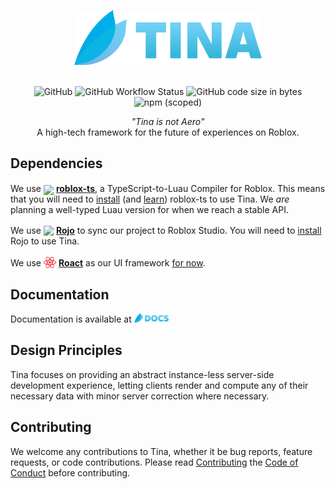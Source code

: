 <p align="center">

<img align="center" src="https://raw.githubusercontent.com/AetherInteractiveLtd/Tina/main/assets/BannerBranding.png" width="300" style="padding-bottom: 20px">

<div align="center">

![GitHub](https://img.shields.io/github/license/AetherInteractiveLtd/Tina?style=flat-square) ![GitHub Workflow Status](https://img.shields.io/github/actions/workflow/status/AetherInteractiveLtd/Tina/main.yml?style=flat-square) ![GitHub code size in bytes](https://img.shields.io/github/languages/code-size/AetherInteractiveLtd/Tina?label=size&style=flat-square) ![npm (scoped)](https://img.shields.io/npm/v/@rbxts/tina?label=version&style=flat-square)

</div>

<!-- ![GitHub Release Date](https://img.shields.io/github/release-date/AetherInteractiveLtd/Tina?style=flat-square) -->

</p>
<p align="center">
<i>"Tina is not Aero"</i><br />A high-tech framework for the future of experiences on Roblox.
</p>

## Dependencies

We use <img src="https://roblox-ts.com/img/roblox-ts.svg" width="20" style="transform: translateY(5px)" /> [**roblox-ts**](https://roblox-ts.com/), a TypeScript-to-Luau Compiler for Roblox. This means that you will need to [install](https://roblox-ts.com/docs/setup-guide) (and [learn](https://learnxinyminutes.com/docs/typescript/)) roblox-ts to use Tina. We *are* planning a well-typed Luau version for when we reach a stable API.

We use <img src="https://rojo.space/img/logo.png" width="34" style="transform: translateY(3px)"> [**Rojo**](https://rojo.space/) to sync our project to Roblox Studio. You will need to [install](https://rojo.space/docs/v7/getting-started/installation/) Rojo to use Tina.

We use <img src="assets/etc/roact.png" width="20" style="transform: translateY(3px)"> [**Roact**](https://roblox.github.io/roact/) as our UI framework [for now](https://github.com/AetherInteractiveLtd/Tina).

## Documentation

Documentation is available at  <a href="https://tina.ataether.com/" target="_blank"><img width="55" src="https://raw.githubusercontent.com/AetherInteractiveLtd/Tina/main/assets/DocsAccess.png" /></a>

## Design Principles

Tina focuses on providing an abstract instance-less server-side development experience, letting clients render and compute any of their necessary data with minor server correction where necessary.

## Contributing

We welcome any contributions to Tina, whether it be bug reports, feature requests, or code contributions. Please read [Contributing](.github/CONTRIBUTING.md) the [Code of Conduct](.github/CODE_OF_CONDUCT.md) before contributing.

